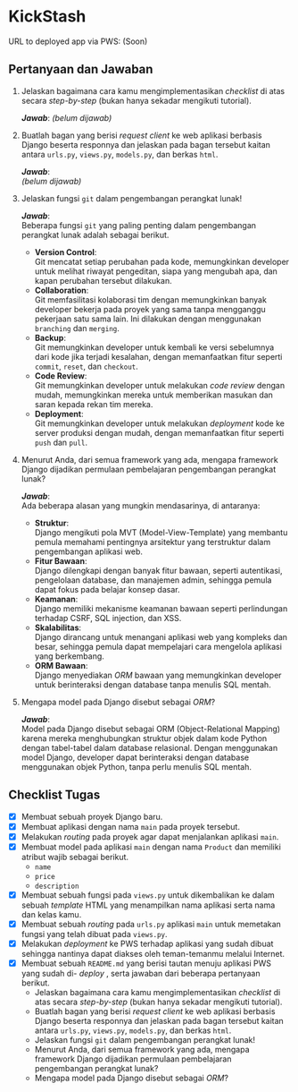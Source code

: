 # KickStash

URL to deployed app via PWS:
(Soon)

## Pertanyaan dan Jawaban

1. Jelaskan bagaimana cara kamu mengimplementasikan *checklist* di atas secara *step-by-step* (bukan hanya sekadar mengikuti tutorial).

    ***Jawab***:
    *(belum dijawab)*

2. Buatlah bagan yang berisi *request client* ke web aplikasi berbasis Django beserta responnya dan jelaskan pada bagan tersebut kaitan antara `urls.py`, `views.py`, `models.py`, dan berkas `html`.

    ***Jawab***:  
    *(belum dijawab)*

3. Jelaskan fungsi `git` dalam pengembangan perangkat lunak!

    ***Jawab***:  
    Beberapa fungsi `git` yang paling penting dalam pengembangan perangkat lunak adalah sebagai berikut.
    - **Version Control**:  
    Git mencatat setiap perubahan pada kode, memungkinkan developer untuk melihat riwayat pengeditan, siapa yang mengubah apa, dan kapan perubahan tersebut dilakukan.
    - **Collaboration**:  
    Git memfasilitasi kolaborasi tim dengan memungkinkan banyak developer bekerja pada proyek yang sama tanpa mengganggu pekerjaan satu sama lain. Ini dilakukan dengan menggunakan `branching` dan `merging`.
    - **Backup**:  
    Git memungkinkan developer untuk kembali ke versi sebelumnya dari kode jika terjadi kesalahan, dengan memanfaatkan fitur seperti `commit`, `reset`, dan `checkout`.
    - **Code Review**:  
    Git memungkinkan developer untuk melakukan *code review* dengan mudah, memungkinkan mereka untuk memberikan masukan dan saran kepada rekan tim mereka.
    - **Deployment**:  
    Git memungkinkan developer untuk melakukan *deployment* kode ke server produksi dengan mudah, dengan memanfaatkan fitur seperti `push` dan `pull`.

4. Menurut Anda, dari semua framework yang ada, mengapa framework Django dijadikan permulaan pembelajaran pengembangan perangkat lunak?

    ***Jawab***:  
    Ada beberapa alasan yang mungkin mendasarinya, di antaranya:
    - **Struktur**:  
    Django mengikuti pola MVT (Model-View-Template) yang membantu pemula memahami pentingnya arsitektur yang terstruktur dalam pengembangan aplikasi web.
    - **Fitur Bawaan**:  
    Django dilengkapi dengan banyak fitur bawaan, seperti autentikasi, pengelolaan database, dan manajemen admin, sehingga pemula dapat fokus pada belajar konsep dasar.
    - **Keamanan**:  
    Django memiliki mekanisme keamanan bawaan seperti perlindungan terhadap CSRF, SQL injection, dan XSS.
    - **Skalabilitas**:  
    Django dirancang untuk menangani aplikasi web yang kompleks dan besar, sehingga pemula dapat mempelajari cara mengelola aplikasi yang berkembang.
    - **ORM Bawaan**:  
    Django menyediakan *ORM* bawaan yang memungkinkan developer untuk berinteraksi dengan database tanpa menulis SQL mentah.

5. Mengapa model pada Django disebut sebagai *ORM*?

    ***Jawab***:  
    Model pada Django disebut sebagai ORM (Object-Relational Mapping) karena mereka menghubungkan struktur objek dalam kode Python dengan tabel-tabel dalam database relasional. Dengan menggunakan model Django, developer dapat berinteraksi dengan database menggunakan objek Python, tanpa perlu menulis SQL mentah.

## Checklist Tugas

* [X] Membuat sebuah proyek Django baru.
* [X] Membuat aplikasi dengan nama `main` pada proyek tersebut.
* [X] Melakukan *routing* pada proyek agar dapat menjalankan aplikasi `main`.
* [X] Membuat model pada aplikasi `main` dengan nama `Product` dan memiliki atribut wajib sebagai berikut.
  * `name`
  * `price`
  * `description`
* [X] Membuat sebuah fungsi pada `views.py` untuk dikembalikan ke dalam sebuah *template* HTML yang menampilkan nama aplikasi serta nama dan kelas kamu.
* [X] Membuat sebuah *routing* pada `urls.py` aplikasi `main` untuk memetakan fungsi yang telah dibuat pada `views.py`.
* [X] Melakukan *deployment* ke PWS terhadap aplikasi yang sudah dibuat sehingga nantinya dapat diakses oleh teman-temanmu melalui Internet.
* [X] Membuat sebuah `README.md` yang berisi tautan menuju aplikasi PWS yang sudah di- *deploy* , serta jawaban dari beberapa pertanyaan berikut.
  * Jelaskan bagaimana cara kamu mengimplementasikan *checklist* di atas secara *step-by-step* (bukan hanya sekadar mengikuti tutorial).
  * Buatlah bagan yang berisi *request client* ke web aplikasi berbasis Django beserta responnya dan jelaskan pada bagan tersebut kaitan antara `urls.py`, `views.py`, `models.py`, dan berkas `html`.
  * Jelaskan fungsi `git` dalam pengembangan perangkat lunak!
  * Menurut Anda, dari semua framework yang ada, mengapa framework
    Django dijadikan permulaan pembelajaran pengembangan perangkat lunak?
  * Mengapa model pada Django disebut sebagai *ORM*?
